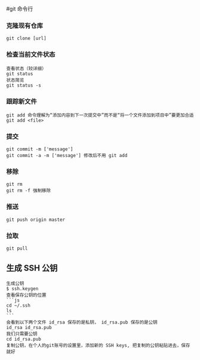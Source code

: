 #git 命令行

### 克隆现有仓库
    git clone [url]

### 检查当前文件状态
    查看状态（较详细）
    git status
    状态简览
    git status -s 

### 跟踪新文件
    git add 命令理解为“添加内容到下一次提交中”而不是“将一个文件添加到项目中”要更加合适
    git add <file>

### 提交
    git commit -m ['message']
    git commit -a -m ['message'] 修改后不用 git add

### 移除
    git rm
    git rm -f 强制移除

### 推送
    git push origin master

### 拉取
    git pull

## 生成 SSH 公钥
    生成公钥
    $ ssh.keygen
    查看保存公钥的位置
    ```js
    cd ~/.ssh
    ls
    ```
    会看到以下两个文件 id_rsa 保存的是私钥， id_rsa.pub 保存的是公钥
    id_rsa id_rsa.pub
    我们只需要公钥
    cd id_rsa.pub
    复制公钥，在个人的git账号的设置里，添加新的 SSH keys, 把复制的公钥粘贴进去，保存就好
    
